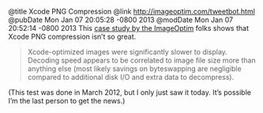 @title Xcode PNG Compression
@link http://imageoptim.com/tweetbot.html
@pubDate Mon Jan 07 20:05:28 -0800 2013
@modDate Mon Jan 07 20:52:14 -0800 2013
This <a href="http://imageoptim.com/tweetbot.html">case study by the ImageOptim</a> folks shows that Xcode PNG compression isn’t so great.

>Xcode-optimized images were significantly slower to display. Decoding speed appears to be correlated to image file size more than anything else (most likely savings on byteswapping are negligible compared to additional disk I/O and extra data to decompress).

(This test was done in March 2012, but I only just saw it today. It’s possible I’m the last person to get the news.)
